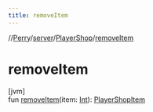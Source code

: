 ```yaml
---
title: removeItem
---
```

//[Perry](../../../index.html)/[server](../index.html)/[PlayerShop](index.html)/[removeItem](remove-item.html)



# removeItem



[jvm]\
fun [removeItem](remove-item.html)(item: [Int](https://kotlinlang.org/api/latest/jvm/stdlib/kotlin/-int/index.html)): [PlayerShopItem](../-player-shop-item/index.html)




